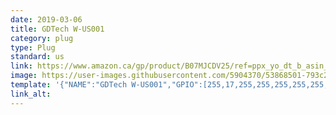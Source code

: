 ```yaml
---
date: 2019-03-06
title: GDTech W-US001
category: plug
type: Plug
standard: us
link: https://www.amazon.ca/gp/product/B07MJCDV25/ref=ppx_yo_dt_b_asin_title_o01_s00?ie=UTF8&psc=1
image: https://user-images.githubusercontent.com/5904370/53868501-793c2400-3ff6-11e9-9dd1-b2ab7a9c7748.png
template: '{"NAME":"GDTech W-US001","GPIO":[255,17,255,255,255,255,255,255,255,56,21,255,255],"FLAG":1,"BASE":18}' 
link_alt: 
---
```









